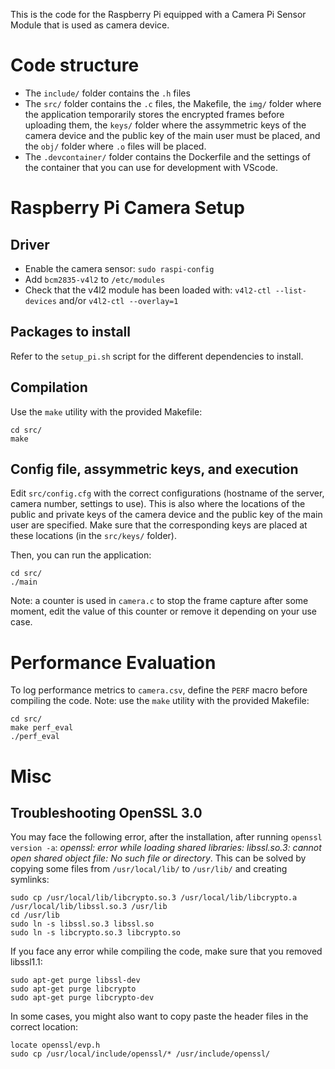 This is the code for the Raspberry Pi equipped with a Camera Pi Sensor Module that is used as camera device.

# Code structure

* The `include/` folder contains the `.h` files
* The `src/` folder contains the `.c` files, the Makefile, the `img/` folder where the application temporarily stores the encrypted frames before uploading them, the `keys/` folder where the assymmetric keys of the camera device and the public key of the main user must be placed, and the `obj/` folder where `.o` files will be placed.
* The `.devcontainer/` folder contains the Dockerfile and the settings of the container that you can use for development with VScode.

# Raspberry Pi Camera Setup

## Driver
* Enable the camera sensor: `sudo raspi-config`
* Add `bcm2835-v4l2` to `/etc/modules`
* Check that the v4l2 module has been loaded with: `v4l2-ctl --list-devices` and/or `v4l2-ctl --overlay=1`

## Packages to install

Refer to the `setup_pi.sh` script for the different dependencies to install. 

## Compilation

Use the `make` utility with the provided Makefile:
```
cd src/
make
```

## Config file, assymmetric keys, and execution

Edit `src/config.cfg` with the correct configurations (hostname of the server, camera number, settings to use). This is also where the locations of the public and private keys of the camera device and the public key of the main user are specified. Make sure that the corresponding keys are placed at these locations (in the `src/keys/` folder). 

Then, you can run the application:
```
cd src/
./main
```

Note: a counter is used in `camera.c` to stop the frame capture after some moment, edit the value of this counter or remove it depending on your use case.

# Performance Evaluation

To log performance metrics to `camera.csv`, define the `PERF` macro before compiling the code. Note: use the `make` utility with the provided Makefile:
```
cd src/
make perf_eval
./perf_eval
```

# Misc

## Troubleshooting OpenSSL 3.0

You may face the following error, after the installation, after running `openssl version -a`: *openssl: error while loading shared libraries: libssl.so.3: cannot open shared object file: No such file or directory*. This can be solved by copying some files from `/usr/local/lib/` to `/usr/lib/` and creating symlinks:
```
sudo cp /usr/local/lib/libcrypto.so.3 /usr/local/lib/libcrypto.a /usr/local/lib/libssl.so.3 /usr/lib
cd /usr/lib
sudo ln -s libssl.so.3 libssl.so
sudo ln -s libcrypto.so.3 libcrypto.so
```

If you face any error while compiling the code, make sure that you removed libssl1.1:
```
sudo apt-get purge libssl-dev 
sudo apt-get purge libcrypto 
sudo apt-get purge libcrypto-dev
```

In some cases, you might also want to copy paste the header files in the correct location:
```
locate openssl/evp.h
sudo cp /usr/local/include/openssl/* /usr/include/openssl/
```
